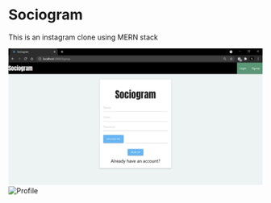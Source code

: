 # Sociogram
 This is an instagram clone using MERN stack

<img src="/photos/Home.jpg" alt="Home">
<img src="/photos/profile.jpg" alt="Profile">
